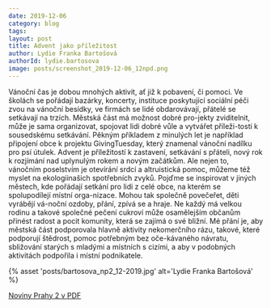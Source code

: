 ```yaml
---
date: 2019-12-06
category: blog
tags:
layout: post
title: Advent jako příležitost
author: Lydie Franka Bartošová
authorId: lydie.bartosova
image: posts/screenshot_2019-12-06_12npd.png
---
```

Vánoční čas je dobou mnohých  aktivit, ať již k pobavení, či pomoci. Ve  školách  se  pořádají bazárky, koncerty, instituce  poskytující sociální péči zvou na vánoční besídky, ve firmách se lidé obdarovávají, přátelé se setkávají na trzích. Městská část má možnost dobré pro-jekty  zviditelnit,  může  je  sama  organizovat,  spojovat  lidi  dobré  vůle  a  vytvářet  příleži-tosti  k sousedskému  setkávání.  Pěkným  příkladem  z  minulých  let  je  například  připojení  obce k projektu GivingTuesday, který  znamenal  vánoční  nadílku pro psí útulek. Advent je příležitostí k zastavení, setkávání s přáteli, nový rok k rozjímání  nad  uplynulým  rokem  a novým začátkům. Ale nejen to, vánočním poselstvím je otevírání   srdcí a altruistická   pomoc,  můžeme  též  myslet  na ekologiinašich spotřebních zvyků. Pojďme se inspirovat v jiných městech, kde pořádají setkání pro lidi z celé obce, na kterém se  spolupodílejí  místní  orga-nizace.  Mohou  tak  společně  povečeřet, děti vyrábějí   vá-noční  ozdoby,  přání,  zpívá  se  a  hraje.  Ne  každý má velkou rodinu  a  takové společné pečení cukroví může  osamělejším občanům  přinést  radost  a pocit komunity, která se zajímá o své bližní.  Mé  přání je, aby městská  část podporovala hlavně aktivity nekomerčního rázu, takové,  které  podporují  štědrost,  pomoc  potřebným  bez  oče-kávaného  návratu,  sbližování  starých  s  mladými  a  místních  s  cizími,  a  aby  v  podobných  aktivitách  podpořila  i  místní  podnikatele.

{% asset 'posts/bartosova_np2_12-2019.jpg' alt='Lydie Franka Bartošová' %}

[Noviny Prahy 2 v PDF](http://praha2.cz/file/dLu1/12npd-d.pdf)
